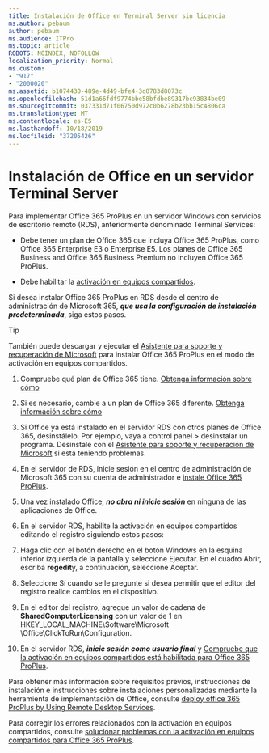 ```yaml
---
title: Instalación de Office en Terminal Server sin licencia
ms.author: pebaum
author: pebaum
ms.audience: ITPro
ms.topic: article
ROBOTS: NOINDEX, NOFOLLOW
localization_priority: Normal
ms.custom:
- "917"
- "2000020"
ms.assetid: b1074430-489e-4d49-bfe4-3d8783d8073c
ms.openlocfilehash: 51d1a66fdf9774bbe58bfdbe89317bc93834be09
ms.sourcegitcommit: 037331d71f06750d972c0b6278b23bb15c4806ca
ms.translationtype: MT
ms.contentlocale: es-ES
ms.lasthandoff: 10/18/2019
ms.locfileid: "37205426"
---
```

# <a name="installing-office-on-a-terminal-server"></a>Instalación de Office en un servidor Terminal Server

Para implementar Office 365 ProPlus en un servidor Windows con servicios de escritorio remoto (RDS), anteriormente denominado Terminal Services:
  
- Debe tener un plan de Office 365 que incluya Office 365 ProPlus, como Office 365 Enterprise E3 o Enterprise E5. Los planes de Office 365 Business and Office 365 Business Premium no incluyen Office 365 ProPlus.

- Debe habilitar la [activación en equipos compartidos](https://docs.microsoft.com/DeployOffice/overview-of-shared-computer-activation-for-office-365-proplus).

Si desea instalar Office 365 ProPlus en RDS desde el centro de administración de Microsoft 365, ***que usa la configuración de instalación predeterminada***, siga estos pasos.

> [!TIP]
> También puede descargar y ejecutar el [Asistente para soporte y recuperación de Microsoft](https://aka.ms/SaRA_OfficeSCA_M365Portal) para instalar Office 365 ProPlus en el modo de activación en equipos compartidos.
  
1. Compruebe qué plan de Office 365 tiene. [Obtenga información sobre cómo](https://docs.microsoft.com/office365/admin/admin-overview/what-subscription-do-i-have)

2. Si es necesario, cambie a un plan de Office 365 diferente. [Obtenga información sobre cómo](https://docs.microsoft.com/office365/admin/subscriptions-and-billing/switch-to-a-different-plan)

3. Si Office ya está instalado en el servidor RDS con otros planes de Office 365, desinstálelo. Por ejemplo, vaya a control panel \> desinstalar un programa. Desinstale con el [Asistente para soporte y recuperación de Microsoft](https://aka.ms/SARA-OfficeUninstall-Alchemy) si está teniendo problemas.

4. En el servidor de RDS, inicie sesión en el centro de administración de Microsoft 365 con su cuenta de administrador e [instale Office 365 ProPlus](https://portal.office.com/OLS/MySoftware.aspx).

5. Una vez instalado Office, ***no abra ni inicie sesión*** en ninguna de las aplicaciones de Office.

6. En el servidor RDS, habilite la activación en equipos compartidos editando el registro siguiendo estos pasos:

1. Haga clic con el botón derecho en el botón Windows en la esquina inferior izquierda de la pantalla y seleccione Ejecutar. En el cuadro Abrir, escriba **regedit**y, a continuación, seleccione Aceptar.

2. Seleccione Sí cuando se le pregunte si desea permitir que el editor del registro realice cambios en el dispositivo.

3. En el editor del registro, agregue un valor de cadena de **SharedComputerLicensing** con un valor de 1 en HKEY_LOCAL_MACHINE\Software\Microsoft \Office\ClickToRun\Configuration.

7. En el servidor RDS, ***inicie sesión como usuario final*** y [Compruebe que la activación en equipos compartidos está habilitada para Office 365 ProPlus](https://docs.microsoft.com/DeployOffice/troubleshoot-issues-with-shared-computer-activation-for-office-365-proplus#verify-that-activation-for-office-365-proplus-succeeded).

Para obtener más información sobre requisitos previos, instrucciones de instalación e instrucciones sobre instalaciones personalizadas mediante la herramienta de implementación de Office, consulte [deploy office 365 ProPlus by Using Remote Desktop Services](https://docs.microsoft.com/DeployOffice/deploy-office-365-proplus-by-using-remote-desktop-services).
  
Para corregir los errores relacionados con la activación en equipos compartidos, consulte [solucionar problemas con la activación en equipos compartidos para Office 365 ProPlus](https://docs.microsoft.com/DeployOffice/troubleshoot-issues-with-shared-computer-activation-for-office-365-proplus).
  
